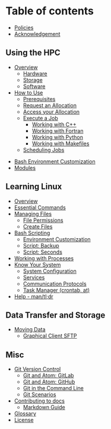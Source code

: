 # Table of contents

<!-- ## About HPC@CofC -->
<!--  * [Introduction](README.md)
* [Support](support.md) -->
* [Policies](policies.md)
* [Acknowledgement](acknowledge.md)

## Using the HPC

* [Overview](using-the-hpc/overview/README.md)
  * [Hardware](using-the-hpc/overview/hardware.md)
  * [Storage](using-the-hpc/overview/storage.md)
  * [Software](using-the-hpc/overview/software.md)
* [How to Use](using-the-hpc/how-to-use/README.md)
  * [Prerequisites](using-the-hpc/how-to-use/prerequisites.md)
  * [Request an Allocation](using-the-hpc/how-to-use/request-access.md)
  * [Access your Allocation](using-the-hpc/how-to-use/access-hpc.md)
  * [Execute a Job](using-the-hpc/how-to-use/execute-a-job/README.md)
    * [Working with C++](using-the-hpc/how-to-use/execute-a-job/cpp.md)
    * [Working with Fortran](using-the-hpc/how-to-use/execute-a-job/fortran.md)
    * [Working with Python](using-the-hpc/how-to-use/execute-a-job/python.md)
    * [Working with Makefiles](using-the-hpc/how-to-use/execute-a-job/makefile.md)
  * [Scheduling Jobs](using-the-hpc/how-to-use/scheduling-jobs.md)
<!--  * [Managing Jobs](using-the-hpc/how-to-use/managing-jobs.md) -->
  * [Bash Environment Customization](using-the-hpc/how-to-use/bash-env.md)
  * [Modules](using-the-hpc/how-to-use/modules/README.md)
<!--    * [CVMFS Modules](using-the-hpc/how-to-use/modules/cvmfs-modules.md) -->
<!--  * [Compilers](using-the-hpc/how-to-use/compilers.md) -->
<!--  * [Workflows](using-the-hpc/how-to-use/workflows/README.md) -->
<!--    * [Crystal Workflow](using-the-hpc/how-to-use/workflows/crystal-workflow.md) -->

## Learning Linux

* [Overview](learning-linux/linux-intro.md)
* [Essential Commands](learning-linux/essential-commands/README.md)
* [Managing Files](learning-linux/managing-files/README.md)
  * [File Permissions](learning-linux/managing-files/file-permissions.md)
  * [Create Files](learning-linux/managing-files/loop_for1.md)
* [Bash Scripting](learning-linux/bash-scripting/README.md)
  * [Environment Customization](learning-linux/bash-scripting/environment.md)
  * [Script: Backup](learning-linux/bash-scripting/backup.md)
  * [Script: Seconds](learning-linux/bash-scripting/seconds.md)
* [Working with Processes](learning-linux/misc/processes.md)
* [Know Your System](learning-linux/know-your-system/README.md)
  * [System Configuration](learning-linux/know-your-system/system-config.md)
  * [Services](learning-linux/know-your-system/services.md)
  * [Communication Protocols](learning-linux/know-your-system/protocols.md)
  * [Task Manager \(crontab, at\)](learning-linux/know-your-system/scheduling-cron.md)
* [Help - man/tl;dr](learning-linux/help.md)

## Data Transfer and Storage

* [Moving Data](data-transfer-and-storage/moving-data/README.md)
  * [Graphical Client SFTP](data-transfer-and-storage/moving-data/graphical-sftp.md)
<!-- * [Globus Data Transfer Tool](data-transfer-and-storage/globus-overview/README.md) -->
<!--  * [Globus Endpoints](data-transfer-and-storage/globus-overview/globus-endpoints.md) -->
<!--  * [Globus Transfers & More](data-transfer-and-storage/globus-overview/globus-transfer.md) -->
<!--  * [Globus Command Line Interface](data-transfer-and-storage/globus-overview/globus-command-line-interface.md)  -->

<!--
## Tools

* [Docker Containers](tools/docker.md)
* [Singularity Containers](tools/singularity.md)
-->

## Misc

* [Git Version Control](git-version-control/git-basics.md)
  * [Git and Atom: GitLab](git-version-control/git-workflow-gitlab.md)
  * [Git and Atom: GitHub](git-version-control/git-workflow-github.md)
  * [Git in the Command Line](git-version-control/git-command-line.md)
  * [Git Scenarios](git-version-control/git-scenarios.md)
* [Contributing to docs](contributing/contributing.md)
  * [Markdown Guide](contributing/markdown-guide.md)
* [Glossary](glossary.md)
* [License](license.md)
